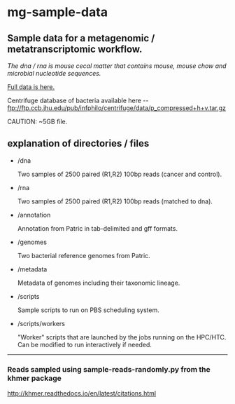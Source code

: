 # mg-sample-data
## Sample data for a metagenomic / metatranscriptomic workflow.

*The dna / rna is mouse cecal matter that contains mouse, mouse chow and microbial nucleotide sequences.* 

[Full data is here.](https://www.ncbi.nlm.nih.gov/sra?linkname=bioproject_sra_all&from_uid=379709)

Centrifuge database of bacteria available here -- ftp://ftp.ccb.jhu.edu/pub/infphilo/centrifuge/data/p_compressed+h+v.tar.gz 

CAUTION: ~5GB file.

## explanation of directories / files

* /dna

  Two samples of 2500 paired (R1,R2) 100bp reads (cancer and control).
  
* /rna

  Two samples of 2500 paired (R1,R2) 100bp reads (matched to dna).
  
* /annotation

  Annotation from Patric in tab-delimited and gff formats.
  
* /genomes

  Two bacterial reference genomes from Patric.
  
* /metadata
 
  Metadata of genomes including their taxonomic lineage.
  
* /scripts

  Sample scripts to run on PBS scheduling system.

* /scripts/workers

  "Worker" scripts that are launched by the jobs running on the HPC/HTC.
  Can be modified to run interactively if needed.

---
### Reads sampled using sample-reads-randomly.py from the khmer package
http://khmer.readthedocs.io/en/latest/citations.html

